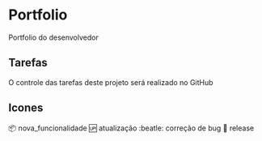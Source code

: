 # Portfolio
Portfolio do desenvolvedor

## Tarefas
O controle das tarefas deste projeto será realizado no GitHub

## Icones
:package: nova_funcionalidade
:up: atualização
:beatle: correção de bug
:checkered_flag: release